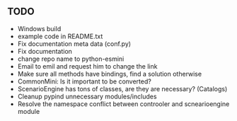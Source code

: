 ## TODO
- Windows build
- example code in README.txt
- Fix documentation meta data (conf.py)
- Fix documentation 
- change repo name to python-esmini
- Email to emil and request him to change the link
- Make sure all methods have bindings, find a solution otherwise
- CommonMini: Is it important to be converted?
- ScenarioEngine has tons of classes, are they are necessary? (Catalogs)
- Cleanup pypind unnecessary modules/includes
- Resolve the namespace conflict between controoler and scnearioengine module
